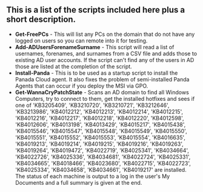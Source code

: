 ## This is a list of the scripts included here plus a short description.

- **Get-FreePCs** - This will list any PCs on the domain that do not have any logged on users so you can remote into it for testing.
- **Add-ADUsersForenameSurname** - This script will read a list of usernames, forenames, and surnames from a CSV file and adds those to existing AD user accounts. If the script can't find any of the users in AD those are listed at the completion of the script.
- **Install-Panda** - This is to be used as a startup script to install the Panada Cloud agent. It also fixes the problem of semi-installed Panda Agents that can occur if you deploy the MSI via GPO.
- **Get-WannaCryPatchState** - Scans an AD domain to find all Windows Computers, try to connect to them, get the installed hotfixes and sees if one of 'KB3205409', 'KB3210720', 'KB3210721', 'KB3212646', 'KB3213986', 'KB4012212', 'KB4012213', 'KB4012214', 'KB4012215', 'KB4012216', 'KB4012217', 'KB4012218', 'KB4012220', 'KB4012598', 'KB4012606', 'KB4013198', 'KB4013429', 'KB4015217', 'KB4015438', 'KB4015546', 'KB4015547', 'KB4015548', 'KB4015549', 'KB4015550', 'KB4015551', 'KB4015552', 'KB4015553', 'KB4015554', 'KB4016635', 'KB4019213', 'KB4019214', 'KB4019215', 'KB4019216', 'KB4019263', 'KB4019264', 'KB4019472', 'KB4022719', 'KB4025341', 'KB4034664', 'KB4022726', 'KB4025336', 'KB4034681', 'KB4022724', 'KB4025331', 'KB4034665', 'KB4018466', 'KB4023680', 'KB4022715', 'KB4022723', 'KB4025334', 'KB4034658', 'KB4034661', 'KB4019217' are installed. The status of each machine is output to a log in the user's My Documents and a full summary is given at the end.